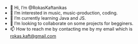 - 👋 Hi, I’m @RokasKaftanikas
- 👀 I’m interested in music, music-production, coding.
- 🌱 I’m currently learning Java and JS.
- 💞️ I’m looking to collaborate on some projects for begginers. 
- 📫 How to reach me by contacting me by my email which is rokas.kaft@gmail.com

<!---
RokasKaftanikas/RokasKaftanikas is a ✨ special ✨ repository because its `README.md` (this file) appears on your GitHub profile.
You can click the Preview link to take a look at your changes.
--->
